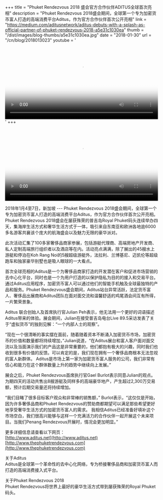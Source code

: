 +++
title = "Phuket Rendezvous 2018 盛会官方合作伙伴ADITUS全球首次亮相"
description = "Phuket Rendezvous 2018盛会期间，全球第一个专为加密货币富人打造的高端消费平台Aditus，作为官方合作伙伴首次公开亮相"
link = "https://medium.com/aditusnetwork/aditus-debuts-with-a-splash-as-official-partner-of-phuket-rendezvous-2018-a5e31c1030ea"
thumb = "/dist/images/blog-thumbs/a5e31c1030ea.jpg"
date = "2018-01-30"
url = "/cn/blog/2018013023"
youtube = '<video width="100%" buffered poster="/dist/images/blog-thumbs/poster/a5e31c1030ea.jpg" class="video-bg" id="video-bg" onclick="this.paused?this.play():this.pause();"><source src="https://s3-ap-southeast-1.amazonaws.com/www.aditus.net/media/aditus-phukuet-rendezvous.webm" type="video/webm"></video>'
+++
<video width="100%" buffered poster="/dist/images/blog-thumbs/poster/a5e31c1030ea.jpg" class="video-bg" id="video-bg" onclick="this.paused?this.play():this.pause();"><source src="https://s3-ap-southeast-1.amazonaws.com/www.aditus.net/media/aditus-phukuet-rendezvous.webm" type="video/webm"></video>

2018年1月4至7日，新加坡 --- Phuket Rendezvous 2018盛会期间，全球第一个专为加密货币富人打造的高端消费平台Aditus，作为官方合作伙伴首次公开亮相。Phuket Rendezvous 2018盛会在屡获殊荣的普吉岛Royal Phuket码头连续举办四天，集海岸生活方式和奢华生活方式于一体，吸引来自东南亚和欧洲各地逾6000多名游客共襄该个庞大的航海盛会以及魅力无限的豪华派对。

此次活动汇集了100多家奢侈品商家参展，包括游艇代理商、高端房地产开发商、私人定制高端旅行组织者以及酒店等在内。活动亮点满满，除了展出的45艘水上游艇和停泊在Koh Rang Noi的5艘超级游艇外，法拉利、兰博基尼、迈凯伦等超级跑车和独家豪华别墅也是吸人眼球的一大看点。

首次全球亮相的Aditus是一个为奢侈品商家打造的开发潜在客户和促进市场营销的去中心化平台，同时也是一个为用户打造的以保护隐私为目的的接入和交易平台。通过Aditus应用程序，加密货币富人可以通过他们的智能手机触及全球最独特的产品和服务。Phuket Rendezvous盛会期间，Aditus站台异常活跃，法定货币富人、奢侈品出展商和Aditus团队在面对面交流和温馨舒适的鸡尾酒会间互有所得，一片繁荣景象。

Aditus 联合创始人及首席执行官Julian Peh表示，他无法用一个更好的词语描述Aditus带来的体验。展会期间，Julian在接受普吉岛电台Live 89.5采访发表了关于“虚拟货币”的独到见解：“一个内部人士的观察”。

“现在一个很清晰的事实摆在面前，随着随着资本不断涌入加密货币市场，加密货币的价值和数量都将持续增加，”Julian说道，“在Aditus展台和富人客户面对面交流以及当面演示我们的产品这是非常重要的，他们都抱有极大的兴趣，同时我们也收到很多有价值的反馈。可以肯定的是，我们现在拥有一个奢侈品商根本无法忽视的富人新群体。 Aditus是市场上第一家为加密货币富人服务的公司，我们非常有信心和能力在这个群体数量上升的趋势中继续向上发展。”

展会之后，Phuket Rendezvous首席执行官Gael Burlot表示同意Julian的观点。为期四天的活动共售出8艘游艇及同样多的高端豪华地产，产生超过2,300万交易额，预计后期交易量还将持续增加。

“我们目睹了很多目标客户观众和非常棒的销售额，” Burlot表示，“这仅仅是开始，因为许多奢侈品商和Phuket Rendezvous的赞助商都期望可以满足那些希望更好地享受奢华生活方式的加密货币富人的需求。 我相信Aditus已经准备好填补这个市场空白，我们很高兴能够与这样一个充满活力的合作伙伴一起开展这个未来项目。当我们Penang Rendezvous开展时，情况会更加明显。”

更多详细信息请查看以下网页： <br />
[http://www.aditus.net](http://www.aditus.net) <br />
[http://www.thephuketrendezvous.com](http://www.thephuketrendezvous.com)

关于Aditus <br />
Aditus是全球第一个革命性的去中心化网络，专为桥接奢侈品商和加密货币富人而打造的高端消费接入式平台。

关于Phuket Rendezvous 2018 <br />
Phuket Rendezvous将世界上最好的豪华生活方式带到屡获殊荣的Royal Phuket码头。

